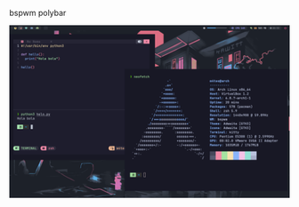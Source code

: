 bspwm polybar

![Deja una estrella. Comparte.](https://github.com/m4teoarg/dotfiles/blob/polybar/images/54.png)
